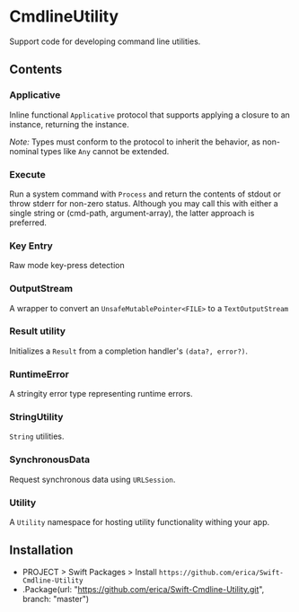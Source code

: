# CmdlineUtility

Support code for developing command line utilities.

## Contents

### Applicative

Inline functional `Applicative` protocol that supports applying a closure to an instance, returning the instance. 

*Note:* Types must conform to the protocol to inherit the behavior, as non-nominal types like `Any` cannot be extended.

### Execute

Run a system command with `Process` and return the contents of stdout or throw stderr for non-zero status. Although you may call this with either a single string or (cmd-path, argument-array), the latter approach is preferred.

### Key Entry

Raw mode key-press detection

### OutputStream

A wrapper to convert an `UnsafeMutablePointer<FILE>` to a `TextOutputStream`

### Result utility

Initializes a `Result` from a completion handler's `(data?, error?)`.

### RuntimeError

A stringity error type representing runtime errors.

### StringUtility

`String` utilities.

### SynchronousData

Request synchronous data using `URLSession`.

### Utility

A `Utility` namespace for hosting utility functionality withing your app.

## Installation

* PROJECT > Swift Packages > Install `https://github.com/erica/Swift-Cmdline-Utility`
* .Package(url: "https://github.com/erica/Swift-Cmdline-Utility.git", branch: "master")
